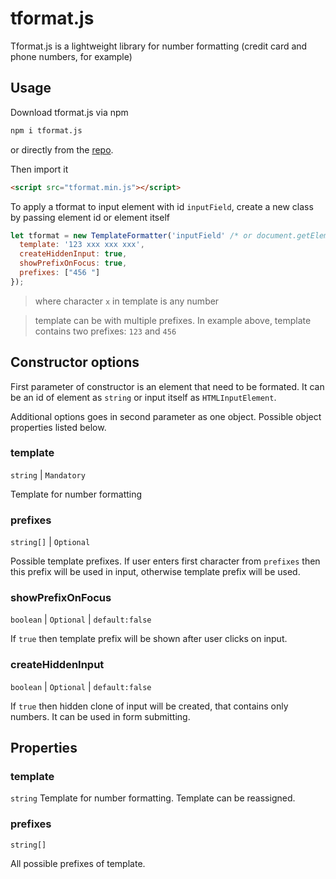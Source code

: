 # tformat.js

Tformat.js is a lightweight library for number formatting (credit card and phone numbers, for example)

## Usage

Download tformat.js via npm

```bash
npm i tformat.js
```

or directly from the [repo](https://github.com/QCplus/tformat/blob/main/tformat.min.js).

Then import it

```html
<script src="tformat.min.js"></script>
```

To apply a tformat to input element with id `inputField`, create a new class by passing element id or element itself

```js
let tformat = new TemplateFormatter('inputField' /* or document.getElementById('inputField') */, { 
  template: '123 xxx xxx xxx',
  createHiddenInput: true,
  showPrefixOnFocus: true,
  prefixes: ["456 "]
});
```

> where character `x` in template is any number

> template can be with multiple prefixes. In example above, template contains two prefixes: `123` and `456`

## Constructor options

First parameter of constructor is an element that need to be formated. It can be an id of element as `string` or input itself as `HTMLInputElement`.

Additional options goes in second parameter as one object. Possible object properties listed below.

### **template**
`string` | `Mandatory`

Template for number formatting

### **prefixes**
`string[]` | `Optional`

Possible template prefixes. If user enters first character from `prefixes` then this prefix will be used in input, otherwise template prefix will be used.

### **showPrefixOnFocus**
`boolean` | `Optional` | `default:false`

If `true` then template prefix will be shown after user clicks on input.

### **createHiddenInput**
`boolean` | `Optional` | `default:false`

If `true` then hidden clone of input will be created, that contains only numbers. It can be used in form submitting.

## Properties

### **template**
`string`
Template for number formatting. Template can be reassigned.

### **prefixes**
`string[]`

All possible prefixes of template.

